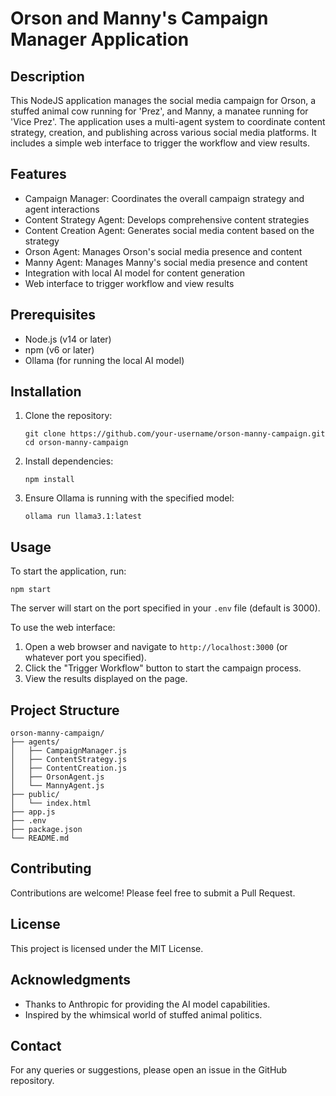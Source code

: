# Orson and Manny's Campaign Manager Application

## Description

This NodeJS application manages the social media campaign for Orson, a stuffed animal cow running for 'Prez', and Manny, a manatee running for 'Vice Prez'. The application uses a multi-agent system to coordinate content strategy, creation, and publishing across various social media platforms. It includes a simple web interface to trigger the workflow and view results.

## Features

- Campaign Manager: Coordinates the overall campaign strategy and agent interactions
- Content Strategy Agent: Develops comprehensive content strategies
- Content Creation Agent: Generates social media content based on the strategy
- Orson Agent: Manages Orson's social media presence and content
- Manny Agent: Manages Manny's social media presence and content
- Integration with local AI model for content generation
- Web interface to trigger workflow and view results

## Prerequisites

- Node.js (v14 or later)
- npm (v6 or later)
- Ollama (for running the local AI model)

## Installation

1. Clone the repository:
   ```
   git clone https://github.com/your-username/orson-manny-campaign.git
   cd orson-manny-campaign
   ```

2. Install dependencies:
   ```
   npm install
   ```

3. Ensure Ollama is running with the specified model:
   ```
   ollama run llama3.1:latest
   ```

## Usage

To start the application, run:

```
npm start
```

The server will start on the port specified in your `.env` file (default is 3000).

To use the web interface:
1. Open a web browser and navigate to `http://localhost:3000` (or whatever port you specified).
2. Click the "Trigger Workflow" button to start the campaign process.
3. View the results displayed on the page.

## Project Structure

```
orson-manny-campaign/
├── agents/
│   ├── CampaignManager.js
│   ├── ContentStrategy.js
│   ├── ContentCreation.js
│   ├── OrsonAgent.js
│   └── MannyAgent.js
├── public/
│   └── index.html
├── app.js
├── .env
├── package.json
└── README.md
```

## Contributing

Contributions are welcome! Please feel free to submit a Pull Request.

## License

This project is licensed under the MIT License.

## Acknowledgments

- Thanks to Anthropic for providing the AI model capabilities.
- Inspired by the whimsical world of stuffed animal politics.

## Contact

For any queries or suggestions, please open an issue in the GitHub repository.
